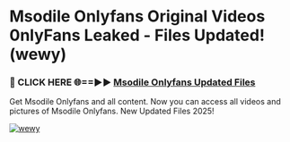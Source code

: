 # Msodile Onlyfans Original Videos 0nlyFans Leaked - Files Updated! (wewy)

<h3>🔴 CLICK HERE 🌐==►► <a href="https://tinyurl.com/2m67pmp6" rel="nofollow">Msodile Onlyfans Updated Files</a></h3>

Get Msodile Onlyfans and all content. Now you can access all videos and pictures of Msodile Onlyfans. New Updated Files 2025!

[![wewy](https://i.imgur.com/H4QAA4z.gif)](https://tinyurl.com/2m67pmp6)